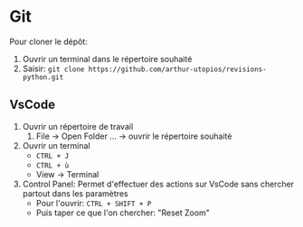 # Git

Pour cloner le dépôt:

1. Ouvrir un terminal dans le répertoire souhaité
2. Saisir: `git clone https://github.com/arthur-utopios/revisions-python.git`

## VsCode

1. Ouvrir un répertoire de travail
   1. File -> Open Folder ... -> ouvrir le répertoire souhaité
2. Ouvrir un terminal
   - `CTRL + J`
   - `CTRL + ù`
   - View -> Terminal
3. Control Panel: Permet d'effectuer des actions sur VsCode sans chercher partout dans les paramètres
   - Pour l'ouvrir: `CTRL + SHIFT + P`
   - Puis taper ce que l'on chercher: "Reset Zoom"
